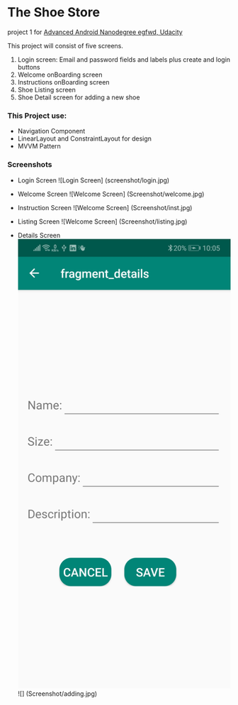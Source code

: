 # The Shoe Store

project 1 for [Advanced Android Nanodegree egfwd, Udacity](https://egfwd.com/specializtion/android-kotlin/)

This project will consist of five screens. 

1. Login screen: Email and password fields and labels plus create and login buttons
2. Welcome onBoarding screen
3. Instructions onBoarding screen
4. Shoe Listing screen
5. Shoe Detail screen for adding a new shoe

### This Project use:
* Navigation Component
* LinearLayout and ConstraintLayout for design
* MVVM Pattern

### Screenshots

* Login Screen
![Login Screen] (screenshot/login.jpg)

* Welcome Screen 
![Welcome Screen] (Screenshot/welcome.jpg)

* Instruction Screen
![Welcome Screen] (Screenshot/inst.jpg)

* Listing Screen
![Welcome Screen] (Screenshot/listing.jpg)

* Details Screen
![Details Screen](Screenshot/Details.jpg)
  ![] (Screenshot/adding.jpg)
